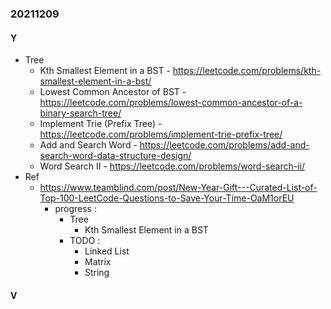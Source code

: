 ### 20211209

#### Y
- Tree
  - Kth Smallest Element in a BST - https://leetcode.com/problems/kth-smallest-element-in-a-bst/
  - Lowest Common Ancestor of BST - https://leetcode.com/problems/lowest-common-ancestor-of-a-binary-search-tree/
  - Implement Trie (Prefix Tree) - https://leetcode.com/problems/implement-trie-prefix-tree/
  - Add and Search Word - https://leetcode.com/problems/add-and-search-word-data-structure-design/
  - Word Search II - https://leetcode.com/problems/word-search-ii/
- Ref
  - https://www.teamblind.com/post/New-Year-Gift---Curated-List-of-Top-100-LeetCode-Questions-to-Save-Your-Time-OaM1orEU
    - progress :
      - Tree
        - Kth Smallest Element in a BST
      - TODO :
        - Linked List
        - Matrix
        - String

#### V
